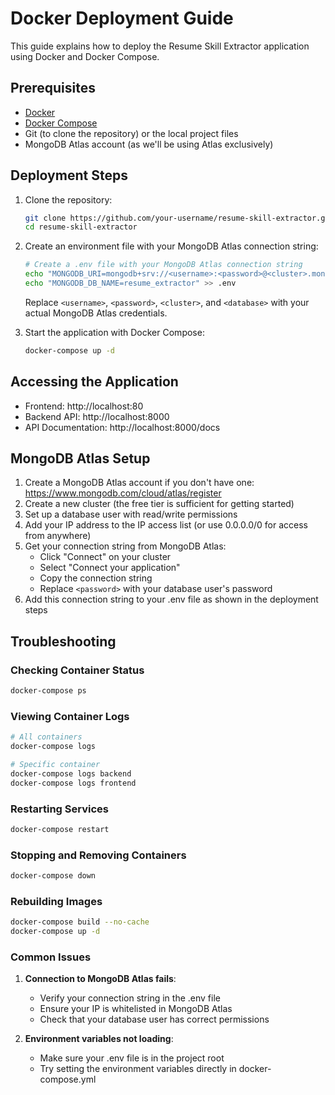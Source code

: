 # Docker Deployment Guide

This guide explains how to deploy the Resume Skill Extractor application using Docker and Docker Compose.

## Prerequisites

- [Docker](https://docs.docker.com/get-docker/)
- [Docker Compose](https://docs.docker.com/compose/install/)
- Git (to clone the repository) or the local project files
- MongoDB Atlas account (as we'll be using Atlas exclusively)

## Deployment Steps

1. Clone the repository:

   ```bash
   git clone https://github.com/your-username/resume-skill-extractor.git
   cd resume-skill-extractor
   ```

2. Create an environment file with your MongoDB Atlas connection string:

   ```bash
   # Create a .env file with your MongoDB Atlas connection string
   echo "MONGODB_URI=mongodb+srv://<username>:<password>@<cluster>.mongodb.net/<database>?retryWrites=true&w=majority" > .env
   echo "MONGODB_DB_NAME=resume_extractor" >> .env
   ```

   Replace `<username>`, `<password>`, `<cluster>`, and `<database>` with your actual MongoDB Atlas credentials.

3. Start the application with Docker Compose:
   ```bash
   docker-compose up -d
   ```

## Accessing the Application

- Frontend: http://localhost:80
- Backend API: http://localhost:8000
- API Documentation: http://localhost:8000/docs

## MongoDB Atlas Setup

1. Create a MongoDB Atlas account if you don't have one: https://www.mongodb.com/cloud/atlas/register
2. Create a new cluster (the free tier is sufficient for getting started)
3. Set up a database user with read/write permissions
4. Add your IP address to the IP access list (or use 0.0.0.0/0 for access from anywhere)
5. Get your connection string from MongoDB Atlas:
   - Click "Connect" on your cluster
   - Select "Connect your application"
   - Copy the connection string
   - Replace `<password>` with your database user's password
6. Add this connection string to your .env file as shown in the deployment steps

## Troubleshooting

### Checking Container Status

```bash
docker-compose ps
```

### Viewing Container Logs

```bash
# All containers
docker-compose logs

# Specific container
docker-compose logs backend
docker-compose logs frontend
```

### Restarting Services

```bash
docker-compose restart
```

### Stopping and Removing Containers

```bash
docker-compose down
```

### Rebuilding Images

```bash
docker-compose build --no-cache
docker-compose up -d
```

### Common Issues

1. **Connection to MongoDB Atlas fails**:

   - Verify your connection string in the .env file
   - Ensure your IP is whitelisted in MongoDB Atlas
   - Check that your database user has correct permissions

2. **Environment variables not loading**:
   - Make sure your .env file is in the project root
   - Try setting the environment variables directly in docker-compose.yml
